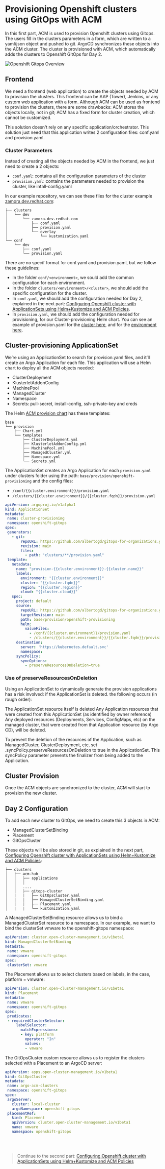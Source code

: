 # Provisioning Openshift clusters using GitOps with ACM

In this first part, ACM is used to provision Openshift clusters using Gitops. The users fill in the clusters parameters in a form, which are written to a yaml/json object and pushed to git. ArgoCD synchronizes these objects into the ACM cluster. The cluster is provisioned with ACM, which automatically adds the clusters to Openshift GitOps for Day 2.

![Openshift Gitops Overview](../img/gitops-for-organization-overview.png)

## Frontend

We need a frontend (web application) to create the objects needed by ACM to provision the clusters. This frontend can be AAP (Tower), Jenkins, or any custom web application with a form. Although ACM can be used as frontend to provision the clusters, there are some drawbacks: ACM stores the objects locally, not in git; ACM has a fixed form for cluster creation, which cannot be customized.

This solution doesn't rely on any specific application/orchestrator. This solution just need that this application writes 2 configuration files: conf.yaml and provision.yaml.  

### Cluster Parameters

Instead of creating all the objects needed by ACM in the frontend, we just need to create a 2 objects:
- `conf.yaml`: contains all the configuration parameters of the cluster
- `provision.yaml`: contains the parameters needed to provision the cluster, like intall-config.yaml


In our example repository, we can see these files for the cluster example [zamora.dev.redhat.com](../clusters/dev/zamora.dev.redhat.com):

```
├── clusters
│   └── dev
│       └── zamora.dev.redhat.com
│           ├── conf.yaml
│           ├── provision.yaml
│           └── overlay
│               └── kustomization.yaml
└── conf
    └── dev
        ├── conf.yaml
        └── provision.yaml
```

There are no specif format for conf.yaml and provision.yaml, but we follow these guidelines:
* In the folder `conf/<environment>`, we sould add the common configuration for each environment.
* In the folder `clusters/<environment>/<cluster>`, we should add the specific configuration for the cluster. 
* In `conf.yaml`, we should add the configuration needed for Day 2, explained in the next part: [Configuring Openshift cluster with ApplicationSets using Helm+Kustomize and ACM Policies](Part-2.md).
* In `provision.yaml`, we should add the configuration needed for provisioning, for our Cluster-provisioning Helm chart. You can see an example of provision.yaml for the [cluster here](../clusters/dev/zamora.dev.redhat.com/provision.yaml), and for the [environment here](../conf/dev/provision.yaml).


## Cluster-provisioning ApplicationSet

We’re using an ApplicationSet to search for provision.yaml files, and it’ll create an Argo Application for each file. This application will use a Helm chart to deploy all the ACM objects needed:

- ClusterDeployment
- KlusterletAddonConfig
- MachinePool
- ManagedCluster
- Namespace
- Secrets: pull-secret, install-config, ssh-private-key and creds

The Helm [ACM provision chart](../base/provision/openshift-provisioning/templates) has these templates: 

```
base
└── provision
    ├── Chart.yml
    └── templates
        ├── ClusterDeployment.yml
        ├── KlusterletAddonConfig.yml
        ├── MachinePool.yml
        ├── ManagedCluster.yml
        ├── Namespace.yml
        └── Secrets.yml
```

The ApplicationSet creates an Argo Application for each `provision.yaml` under clusters folder using the path: `base/provision/openshift-provisioning` and the config files:

* `/conf/{{cluster.environment}}/provision.yaml`
* `/clusters/{{cluster.environment}}/{{cluster.fqdn}}/provision.yaml`

```yaml
apiVersion: argoproj.io/v1alpha1
kind: ApplicationSet
metadata:
 name: cluster-provisioning
 namespace: openshift-gitops
spec:
 generators:
   - git:
       repoURL: https://github.com/albertogd/gitops-for-organizations.git
       revision: main
       files:
         - path: "clusters/**/provision.yaml"
 template:
   metadata:
     name: "provision-{{cluster.environment}}-{{cluster.name}}"
     labels:
       environment: "{{cluster.environment}}"
       cluster: "{{cluster.fqdn}}"
       region: "{{cluster.region}}"
       cloud: "{{cluster.cloud}}"
   spec:
     project: default
     source:
       repoURL: https://github.com/albertogd/gitops-for-organizations.git
       targetRevision: main
       path: base/provision/openshift-provisioning
       helm:
         valueFiles:
           - /conf/{{cluster.environment}}/provision.yaml
           - /clusters/{{cluster.environment}}/{{cluster.fqdn}}/provision.yaml
     destination:
       server: 'https://kubernetes.default.svc'
       namespace:
     syncPolicy:
       syncOptions:
         - preserveResourcesOnDeletion=true
```

### Use of preserveResourcesOnDeletion

Using an ApplicationSet to dynamically generate the provision applications has a risk involved: if the ApplicationSet is deleted. the following occurs (in rough order):

The ApplicationSet resource itself is deleted
Any Application resources that were created from this ApplicationSet (as identified by owner reference)
Any deployed resources (Deployments, Services, ConfigMaps, etc) on the managed cluster, that were created from that Application resource (by Argo CD), will be deleted.
  
To prevent the deletion of the resources of the Application, such as ManagedCluster, ClusterDeployment, etc, set .syncPolicy.preserveResourcesOnDeletion to true in the ApplicationSet. This syncPolicy parameter prevents the finalizer from being added to the Application.

## Cluster Provision

Once the ACM objects are synchronized to the cluster, ACM will start to provision the new cluster. 


## Day 2 Configuration

To add each new cluster to GitOps, we need to create this 3 objects in ACM:
- ManagedClusterSetBinding
- Placement
- GitOpsCluster

These objects will be also stored in git, as explained in the next part, [Configuring Openshift cluster with ApplicationSets using Helm+Kustomize and ACM Policies](Part-2.md):

```
├── clusters
│   ├── acm-hub
│   │   ├── applications
│   │   │
│   │   ....
│   │   ├── gitops-cluster
│   |   |   ├── GitOpsCluster.yaml
│   |   |   ├── ManagedClusterSetBinding.yaml
│   |   |   ├── Placement.yaml
│   |   |   └── kustomization.yaml
```

A ManagedClusterSetBinding resource allows us to bind a ManagedClusterSet resource to a namespace. In our example, we want to bind the clusterSet vmware to the openshift-gitops namespace:

```yaml
apiVersion: cluster.open-cluster-management.io/v1beta1
kind: ManagedClusterSetBinding
metadata:
 name: vmware
 namespace: openshift-gitops
spec:
 clusterSet: vmware
```


The Placement allows us to select clusters based on labels, in the case, platform = vmware:

```yaml
apiVersion: cluster.open-cluster-management.io/v1beta1
kind: Placement
metadata:
 name: vmware
 namespace: openshift-gitops
spec:
 predicates:
 - requiredClusterSelector:
     labelSelector:
       matchExpressions:
       - key: platform
         operator: "In"
         values:
         - vmware
```



The GitOpsCluster custom resource allows us to register the clusters selected with a Placement to an ArgoCD server:

```yaml
apiVersion: apps.open-cluster-management.io/v1beta1
kind: GitOpsCluster
metadata:
 name: argo-acm-clusters
 namespace: openshift-gitops
spec:
 argoServer:
   cluster: local-cluster
   argoNamespace: openshift-gitops
 placementRef:
   kind: Placement
   apiVersion: cluster.open-cluster-management.io/v1beta1
   name: vmware
   namespace: openshift-gitops
```

<br />
<br />

>Continue to the second part: [Configuring Openshift cluster with ApplicationSets using Helm+Kustomize and ACM Policies](Part-2.md)